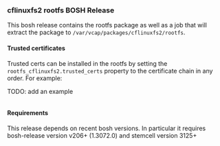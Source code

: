 ### cflinuxfs2 rootfs BOSH Release

This bosh release contains the rootfs package as well as a job that will
extract the package to `/var/vcap/packages/cflinuxfs2/rootfs`.

#### Trusted certificates

Trusted certs can be installed in the rootfs by setting the
`rootfs_cflinuxfs2.trusted_certs` property to the certificate chain in any
order. For example:

TODO: add an example
```
```

#### Requirements

This release depends on recent bosh versions. In particular it requires
bosh-release version v206+ (1.3072.0) and stemcell version 3125+

